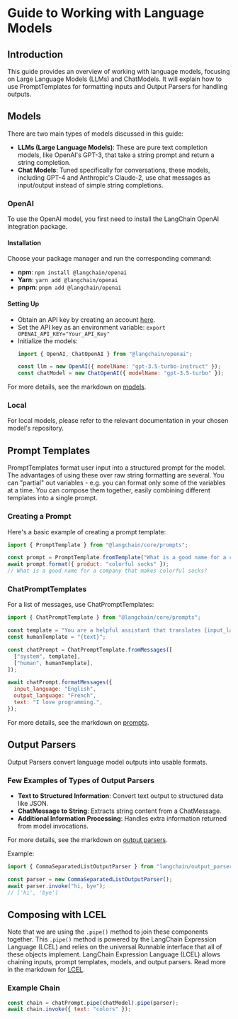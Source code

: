 # Guide to Working with Language Models

## Introduction
This guide provides an overview of working with language models, focusing on Large Language Models (LLMs) and ChatModels. It will explain how to use PromptTemplates for formatting inputs and Output Parsers for handling outputs.

## Models
There are two main types of models discussed in this guide:   
- **LLMs (Large Language Models)**: These are pure text completion models, like OpenAI's GPT-3, that take a string prompt and return a string completion.
- **Chat Models**: Tuned specifically for conversations, these models, including GPT-4 and Anthropic's Claude-2, use chat messages as input/output instead of simple string completions.

### OpenAI
To use the OpenAI model, you first need to install the LangChain OpenAI integration package.

#### Installation
Choose your package manager and run the corresponding command:
- **npm**: `npm install @langchain/openai`
- **Yarn**: `yarn add @langchain/openai`
- **pnpm**: `pnpm add @langchain/openai`

#### Setting Up
- Obtain an API key by creating an account [here](https://openai.com/account/api-keys).
- Set the API key as an environment variable: `export OPENAI_API_KEY="Your_API_Key"`
- Initialize the models:
  ```javascript
  import { OpenAI, ChatOpenAI } from "@langchain/openai";

  const llm = new OpenAI({ modelName: "gpt-3.5-turbo-instruct" });
  const chatModel = new ChatOpenAI({ modelName: "gpt-3.5-turbo" });
  ```
For more details, see the markdown on [models](../linked/models.md).

### Local

For local models, please refer to the relevant documentation in your chosen model's repository.

## Prompt Templates

PromptTemplates format user input into a structured prompt for the model. The advantages of using these over raw string formatting are several. You can "partial" out variables - e.g. you can format only some of the variables at a time. You can compose them together, easily combining different templates into a single prompt.

### Creating a Prompt

Here's a basic example of creating a prompt template:

```javascript
import { PromptTemplate } from "@langchain/core/prompts";

const prompt = PromptTemplate.fromTemplate("What is a good name for a company that makes {product}?");
await prompt.format({ product: "colorful socks" });
// What is a good name for a company that makes colorful socks?
```

### ChatPromptTemplates

For a list of messages, use ChatPromptTemplates:

```javascript
import { ChatPromptTemplate } from "@langchain/core/prompts";

const template = "You are a helpful assistant that translates {input_language} to {output_language}.";
const humanTemplate = "{text}";

const chatPrompt = ChatPromptTemplate.fromMessages([
  ["system", template],
  ["human", humanTemplate],
]);

await chatPrompt.formatMessages({
  input_language: "English",
  output_language: "French",
  text: "I love programming.",
});
```

For more details, see the markdown on [prompts](../linked/prompts.md).

## Output Parsers

Output Parsers convert language model outputs into usable formats.

### Few Examples of Types of Output Parsers

- **Text to Structured Information**: Convert text output to structured data like JSON.
- **ChatMessage to String**: Extracts string content from a ChatMessage.
- **Additional Information Processing**: Handles extra information returned from model invocations.

For more details, see the markdown on [output parsers](../linked/output-parsers.md).

Example:

```javascript
import { CommaSeparatedListOutputParser } from "langchain/output_parsers";

const parser = new CommaSeparatedListOutputParser();
await parser.invoke("hi, bye");
// ['hi', 'bye']
```

## Composing with LCEL

Note that we are using the `.pipe()` method to join these components together. This `.pipe()` method is powered by the LangChain Expression Language (LCEL) and relies on the universal Runnable interface that all of these objects implement. LangChain Expression Language (LCEL) allows chaining inputs, prompt templates, models, and output parsers. Read more in the markdown for [LCEL](../linked/LCEL.md).

### Example Chain

```javascript
const chain = chatPrompt.pipe(chatModel).pipe(parser);
await chain.invoke({ text: "colors" });
```